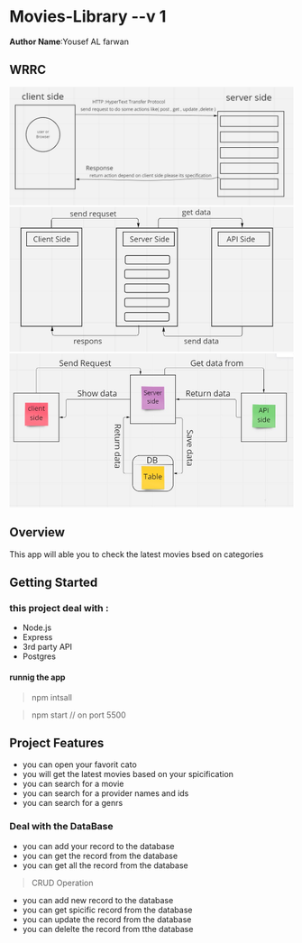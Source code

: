 # Movies-Library --v 1

**Author Name**:Yousef AL farwan

## WRRC

![WRRC image ](./assets/Screenshot%202022-04-28%20045503.jpg)
![WRRC image ](./assets/API%20process%20image%20.jpg)
![web request response cycle image ](./assets/clinet_server_api_db.jpg)

## Overview

This app  will able you to check the latest movies bsed on categories

## Getting Started

<!-- What are the steps that a user must take in order to build this app on their own machine and get it running? -->
### this project deal with : 
- Node.js
- Express
- 3rd party API
- Postgres

#### runnig the app 

> npm intsall

> npm start // on port 5500

## Project Features
<!-- What are the features included in you app -->
- you can open your favorit cato
- you will get the latest movies based on your spicification
- you can search for a movie
- you can search for a provider names and ids
- you can search for a genrs

### Deal with the DataBase

- you can add your record to the database
- you can get the record from the database
- you can get all the record from the database
> CRUD Operation
- you can add new record to the database
- you can get spicific record from the database
- you can update the record from the database
- you can delelte the record from tthe database
